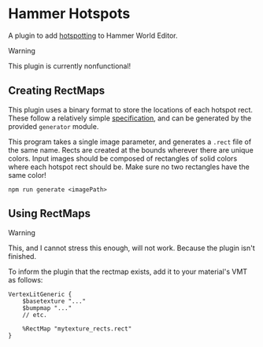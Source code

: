 # Hammer Hotspots
A plugin to add [hotspotting](https://developer.valvesoftware.com/wiki/Half-Life:_Alyx_Workshop_Tools/Level_Design/Hotspot_Texturing) to Hammer World Editor.

> [!WARNING]
> This plugin is currently nonfunctional!

## Creating RectMaps

This plugin uses a binary format to store the locations of each hotspot rect. These follow a relatively simple [specification](./generator/specification.md), and can be generated by the provided `generator` module.

This program takes a single image parameter, and generates a `.rect` file of the same name. Rects are created at the bounds wherever there are unique colors. Input images should be composed of rectangles of solid colors where each hotspot rect should be. Make sure no two rectangles have the same color!

```
npm run generate <imagePath>
```

## Using RectMaps

> [!WARNING]
> This, and I cannot stress this enough, will not work. Because the plugin isn't finished.

To inform the plugin that the rectmap exists, add it to your material's VMT as follows:

```
VertexLitGeneric {
    $basetexture "..."
    $bumpmap "..."
    // etc.

    %RectMap "mytexture_rects.rect"
}
```
